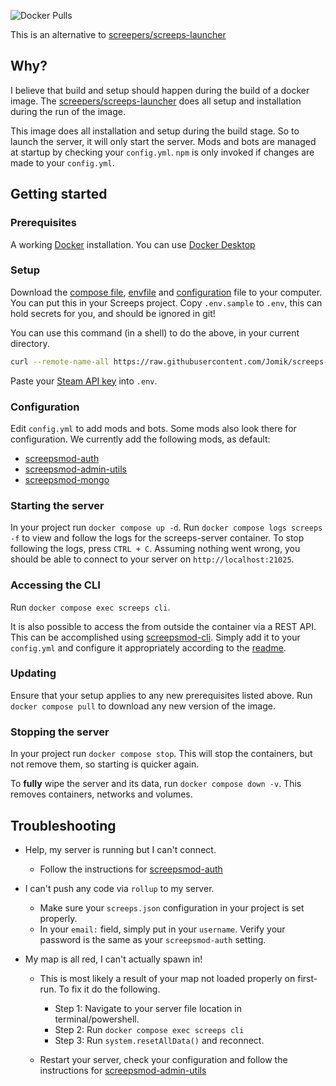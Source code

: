 ![Docker Pulls](https://img.shields.io/docker/pulls/jomik/screeps-server?link=https%3A%2F%2Fhub.docker.com%2Fr%2Fjomik%2Fscreeps-server)

This is an alternative to [screepers/screeps-launcher]

## Why?

I believe that build and setup should happen during the build of a docker image.
The [screepers/screeps-launcher] does all setup and installation during the run of the image.

This image does all installation and setup during the build stage.
So to launch the server, it will only start the server.
Mods and bots are managed at startup by checking your `config.yml`.
`npm` is only invoked if changes are made to your `config.yml`.

## Getting started

### Prerequisites

A working [Docker](https://www.docker.com/) installation.
You can use [Docker Desktop](https://www.docker.com/products/docker-desktop/)

### Setup

Download the [compose file](./docker-compose.yml), [envfile](./.env.sample) and [configuration](./config.yml) file to your computer. You can put this in your Screeps project.
Copy `.env.sample` to `.env`, this can hold secrets for you, and should be ignored in git!

You can use this command (in a shell) to do the above, in your current directory.

```sh
curl --remote-name-all https://raw.githubusercontent.com/Jomik/screeps-server/main/{docker-compose.yml,.env.sample,config.yml} && cp .env.sample .env && echo ".env" >> .gitignore
```

Paste your [Steam API key](https://steamcommunity.com/dev/apikey) into `.env`.

### Configuration

Edit `config.yml` to add mods and bots. Some mods also look there for configuration.
We currently add the following mods, as default:

- [screepsmod-auth]
- [screepsmod-admin-utils]
- [screepsmod-mongo]

### Starting the server

In your project run `docker compose up -d`.
Run `docker compose logs screeps -f` to view and follow the logs for the screeps-server container.
To stop following the logs, press `CTRL + C`.
Assuming nothing went wrong, you should be able to connect to your server on `http://localhost:21025`.

### Accessing the CLI

Run `docker compose exec screeps cli`.

It is also possible to access the from outside the container via a REST API.
This can be accomplished using [screepsmod-cli].
Simply add it to your `config.yml` and configure it appropriately according to the [readme](https://github.com/glitchassassin/screepsmod-cli/tree/main#readme).

### Updating

Ensure that your setup applies to any new prerequisites listed above.
Run `docker compose pull` to download any new version of the image.

### Stopping the server
In your project run `docker compose stop`. This will stop the containers, but not remove them, so starting is quicker again.

To __fully__ wipe the server and its data, run `docker compose down -v`. This removes containers, networks and volumes.

## Troubleshooting

- Help, my server is running but I can't connect.
  - Follow the instructions for [screepsmod-auth]
- I can't push any code via `rollup` to my server.
  - Make sure your `screeps.json` configuration in your project is set properly.
  - In your `email:` field, simply put in your `username`. Verify your password is the same as your `screepsmod-auth` setting.
- My map is all red, I can't actually spawn in!

  - This is most likely a result of your map not loaded properly on first-run. To fix it do the following.

    - Step 1: Navigate to your server file location in terminal/powershell.
    - Step 2: Run `docker compose exec screeps cli`
    - Step 3: Run `system.resetAllData()` and reconnect.

  - Restart your server, check your configuration and follow the instructions for [screepsmod-admin-utils]

[screepers/screeps-launcher]: https://github.com/screepers/screeps-launcher
[screepsmod-auth]: https://github.com/ScreepsMods/screepsmod-auth
[screepsmod-admin-utils]: https://github.com/ScreepsMods/screepsmod-admin-utils
[screepsmod-mongo]: https://github.com/ScreepsMods/screepsmod-mongo
[screepsmod-cli]: https://github.com/glitchassassin/screepsmod-cli
